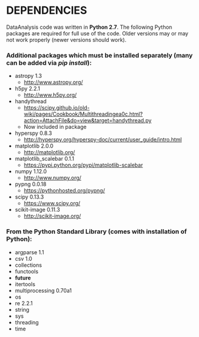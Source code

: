 # DEPENDENCIES

DataAnalysis code was written in **Python 2.7**. The following Python packages are required for full use of the code. Older versions may or may not work properly (newer versions should work). 

### Additional packages which must be installed separately (many can be added via *pip install*):
* astropy 1.3
	* http://www.astropy.org/
* h5py 2.2.1
	* http://www.h5py.org/
* handythread
	* https://scipy.github.io/old-wiki/pages/Cookbook/Multithreadingea0c.html?action=AttachFile&do=view&target=handythread.py
	* Now included in package
* hyperspy 0.8.3
	* http://hyperspy.org/hyperspy-doc/current/user_guide/intro.html
* matplotlib 2.0.0
	* http://matplotlib.org/
* matplotlib_scalebar 0.1.1
	* https://pypi.python.org/pypi/matplotlib-scalebar
* numpy 1.12.0
	* http://www.numpy.org/
* pypng 0.0.18
	* https://pythonhosted.org/pypng/
* scipy 0.13.3
	* https://www.scipy.org/
* scikit-image 0.11.3
	* http://scikit-image.org/

### From the Python Standard Library (comes with installation of Python):
* argparse 1.1
* csv 1.0
* collections
* functools 
* __future__
* itertools
* multiprocessing 0.70a1
* os
* re 2.2.1
* string
* sys
* threading
* time

